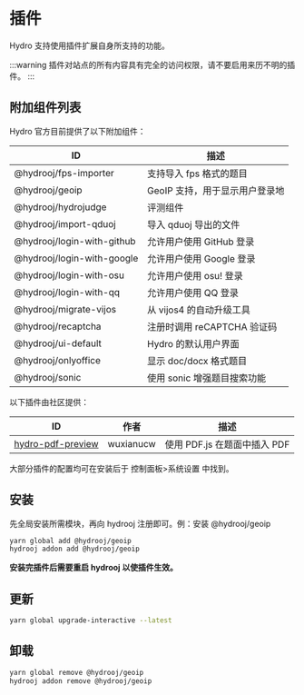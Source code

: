 # 插件

Hydro 支持使用插件扩展自身所支持的功能。

:::warning
插件对站点的所有内容具有完全的访问权限，请不要启用来历不明的插件。
:::

## 附加组件列表

Hydro 官方目前提供了以下附加组件：

| ID                         | 描述                           |
| -------------------------- | ------------------------------ |
| @hydrooj/fps-importer      | 支持导入 fps 格式的题目        |
| @hydrooj/geoip             | GeoIP 支持，用于显示用户登录地 |
| @hydrooj/hydrojudge        | 评测组件                       |
| @hydrooj/import-qduoj      | 导入 qduoj 导出的文件          |
| @hydrooj/login-with-github | 允许用户使用 GitHub 登录       |
| @hydrooj/login-with-google | 允许用户使用 Google 登录       |
| @hydrooj/login-with-osu    | 允许用户使用 osu! 登录         |
| @hydrooj/login-with-qq     | 允许用户使用 QQ 登录           |
| @hydrooj/migrate-vijos     | 从 vijos4 的自动升级工具       |
| @hydrooj/recaptcha         | 注册时调用 reCAPTCHA 验证码    |
| @hydrooj/ui-default        | Hydro 的默认用户界面           |
| @hydrooj/onlyoffice        | 显示 doc/docx 格式题目         |
| @hydrooj/sonic             | 使用 sonic 增强题目搜索功能    |

以下插件由社区提供：

| ID                                                 | 作者      | 描述                         |
| -------------------------------------------------- | --------- | ---------------------------- |
| [hydro-pdf-preview](//github.com/Ri-moe/hydro-pdf) | wuxianucw | 使用 PDF.js 在题面中插入 PDF |

大部分插件的配置均可在安装后于 控制面板>系统设置 中找到。

## 安装

先全局安装所需模块，再向 hydrooj 注册即可。例：安装 @hydrooj/geoip

```sh
yarn global add @hydrooj/geoip
hydrooj addon add @hydrooj/geoip
```

**安装完插件后需要重启 hydrooj 以使插件生效。**

## 更新

```sh
yarn global upgrade-interactive --latest
```

## 卸载

```sh
yarn global remove @hydrooj/geoip
hydrooj addon remove @hydrooj/geoip
```
